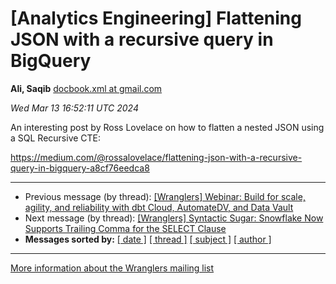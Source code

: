 









[Analytics Engineering] Flattening JSON with a recursive query in BigQuery
==========================================================================


**Ali, Saqib**
[docbook.xml at gmail.com](mailto:wranglers%40analyticsengineering.net?Subject=Re%3A%20%5BWranglers%5D%20Flattening%20JSON%20with%20a%20recursive%20query%20in%20BigQuery&In-Reply-To=%3CCABDm0O_FnwOr7kVKHqasqE2Jfyo2-yeQqS%3D56AoYuvo%2BBczdtw%40mail.gmail.com%3E "[Wranglers] Flattening JSON with a recursive query in BigQuery")   

*Wed Mar 13 16:52:11 UTC 2024*  

An interesting post by Ross Lovelace on how to flatten a nested JSON using
a SQL Recursive CTE:

<https://medium.com/@rossalovelace/flattening-json-with-a-recursive-query-in-bigquery-a8cf76eedca8>
  
  




---


* Previous message (by thread): [[Wranglers] Webinar: Build for scale, agility, and reliability with dbt Cloud, AutomateDV, and Data Vault](000014.html)
* Next message (by thread): [[Wranglers] Syntactic Sugar: Snowflake Now Supports Trailing Comma for the SELECT Clause](000016.html)
* **Messages sorted by:**
[[ date ]](date.html#15)
[[ thread ]](thread.html#15)
[[ subject ]](subject.html#15)
[[ author ]](author.html#15)




---


[More information about the Wranglers
mailing list](https://analyticsengineering.net/mailman/listinfo/wranglers)  




